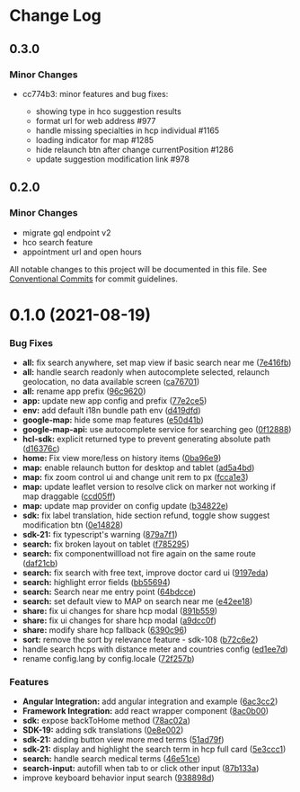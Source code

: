 # Change Log

## 0.3.0

### Minor Changes

- cc774b3: minor features and bug fixes:

  - showing type in hco suggestion results
  - format url for web address #977
  - handle missing specialties in hcp individual #1165
  - loading indicator for map #1285
  - hide relaunch btn after change currentPosition #1286
  - update suggestion modification link #978

## 0.2.0

### Minor Changes

- migrate gql endpoint v2
- hco search feature
- appointment url and open hours

All notable changes to this project will be documented in this file.
See [Conventional Commits](https://conventionalcommits.org) for commit guidelines.

# 0.1.0 (2021-08-19)

### Bug Fixes

- **all:** fix search anywhere, set map view if basic search near me ([7e416fb](https://gitlab.ekino.com/iqvia/onekey-sdk-web-lib/commit/7e416fb59b0163cad4cdf7f6091289a30f28e4a4))
- **all:** handle search readonly when autocomplete selected, relaunch geolocation, no data available screen ([ca76701](https://gitlab.ekino.com/iqvia/onekey-sdk-web-lib/commit/ca76701e997ff87d2b16d105ae81f354c786b176))
- **all:** rename app prefix ([96c9620](https://gitlab.ekino.com/iqvia/onekey-sdk-web-lib/commit/96c9620351a11b16f84576e79362eb242da40d47))
- **app:** update new app config and prefix ([77e2ce5](https://gitlab.ekino.com/iqvia/onekey-sdk-web-lib/commit/77e2ce55f96a5831fcb76a6236691a2da96b503f))
- **env:** add default i18n bundle path env ([d419dfd](https://gitlab.ekino.com/iqvia/onekey-sdk-web-lib/commit/d419dfd1e93ed3ab2cd3ad119b078545bd1ba1f1))
- **google-map:** hide some map features ([e50d41b](https://gitlab.ekino.com/iqvia/onekey-sdk-web-lib/commit/e50d41bcc8be81bff5182f093b041e0f43c3b7be))
- **google-map-api:** use autocomplete service for searching geo ([0f12888](https://gitlab.ekino.com/iqvia/onekey-sdk-web-lib/commit/0f1288885c0590594688e65d2c826031b0a7e439))
- **hcl-sdk:** explicit returned type to prevent generating absolute path ([d16376c](https://gitlab.ekino.com/iqvia/onekey-sdk-web-lib/commit/d16376c3614ec01feb6f8ef58506f77ce938a34c))
- **home:** Fix view more/less on history items ([0ba96e9](https://gitlab.ekino.com/iqvia/onekey-sdk-web-lib/commit/0ba96e9c351ee4dda4ee904aaa750bb342e7ea2c))
- **map:** enable relaunch button for desktop and tablet ([ad5a4bd](https://gitlab.ekino.com/iqvia/onekey-sdk-web-lib/commit/ad5a4bd00a8a607c11c144ab34d23b228e85b7ac))
- **map:** fix zoom control ui and change unit rem to px ([fcca1e3](https://gitlab.ekino.com/iqvia/onekey-sdk-web-lib/commit/fcca1e371dad378e0f5b6c6fb050572b0288188a))
- **map:** update leaflet version to resolve click on marker not working if map draggable ([ccd05ff](https://gitlab.ekino.com/iqvia/onekey-sdk-web-lib/commit/ccd05ff3ff5d3ac7a268bae48a0a6788627ea78d))
- **map:** update map provider on config update ([b34822e](https://gitlab.ekino.com/iqvia/onekey-sdk-web-lib/commit/b34822eb05ea5614da324a184382d7a053d00a81))
- **sdk:** fix label translation, hide section refund, toggle show suggest modification btn ([0e14828](https://gitlab.ekino.com/iqvia/onekey-sdk-web-lib/commit/0e14828ede50f21f81e6b73dc3a383fe0b4d1ba4))
- **sdk-21:** fix typescript's warning ([879a7f1](https://gitlab.ekino.com/iqvia/onekey-sdk-web-lib/commit/879a7f1e7a9fff4b21f9751315e32274112b2bf5))
- **search:** fix broken layout on tablet ([f785295](https://gitlab.ekino.com/iqvia/onekey-sdk-web-lib/commit/f785295a0aad04d89f5faf5e8f33bae3d08fdce5))
- **search:** fix componentwillload not fire again on the same route ([daf21cb](https://gitlab.ekino.com/iqvia/onekey-sdk-web-lib/commit/daf21cbcf765ed0e93991659690ee9530802176e))
- **search:** fix search with free text, improve doctor card ui ([9197eda](https://gitlab.ekino.com/iqvia/onekey-sdk-web-lib/commit/9197eda85778fa9364118239d3663712c261153a))
- **search:** highlight error fields ([bb55694](https://gitlab.ekino.com/iqvia/onekey-sdk-web-lib/commit/bb5569406b1ef08d3fd701bf29ee699e54e75a50))
- **search:** Search near me entry point ([64bdcce](https://gitlab.ekino.com/iqvia/onekey-sdk-web-lib/commit/64bdcce6e2b5e8d47c5991c681cf417fb9509b8a))
- **search:** set default view to MAP on search near me ([e42ee18](https://gitlab.ekino.com/iqvia/onekey-sdk-web-lib/commit/e42ee18cba927c0724f5ea1a98fdf1b92d6034b5))
- **share:** fix ui changes for share hcp modal ([891b559](https://gitlab.ekino.com/iqvia/onekey-sdk-web-lib/commit/891b559bc5b246b06f86ccb166a7c7a9359635ec))
- **share:** fix ui changes for share hcp modal ([a9dcc0f](https://gitlab.ekino.com/iqvia/onekey-sdk-web-lib/commit/a9dcc0f014d64ed03d28ee4fd4c592ca8a7ee724))
- **share:** modify share hcp fallback ([6390c96](https://gitlab.ekino.com/iqvia/onekey-sdk-web-lib/commit/6390c9629e6b2ed0aacfae815cbd8b55f3445972))
- **sort:** remove the sort by relevance feature - sdk-108 ([b72c6e2](https://gitlab.ekino.com/iqvia/onekey-sdk-web-lib/commit/b72c6e2c90a4bab9409032de4c1a1449e941c2b7))
- handle search hcps with distance meter and countries config ([ed1ee7d](https://gitlab.ekino.com/iqvia/onekey-sdk-web-lib/commit/ed1ee7d83c266ad3aea0f71bdeeeadfd5bd7ed6c))
- rename config.lang by config.locale ([72f257b](https://gitlab.ekino.com/iqvia/onekey-sdk-web-lib/commit/72f257ba61d3671b3623a25685fcaceec3378e8a))

### Features

- **Angular Integration:** add angular integration and example ([6ac3cc2](https://gitlab.ekino.com/iqvia/onekey-sdk-web-lib/commit/6ac3cc2ee320798e4158980bd82de05aeaaaf32a))
- **Framework Integration:** add react wrapper component ([8ac0b00](https://gitlab.ekino.com/iqvia/onekey-sdk-web-lib/commit/8ac0b006c3f29a17b547e103e81a75bc2215b3cc))
- **sdk:** expose backToHome method ([78ac02a](https://gitlab.ekino.com/iqvia/onekey-sdk-web-lib/commit/78ac02a5ff26bec1a9690aa7ab1cdd06a3e1fbbb))
- **SDK-19:** adding sdk translations ([0e8e002](https://gitlab.ekino.com/iqvia/onekey-sdk-web-lib/commit/0e8e0023221db17c9f65dd6247a9c4c1165474e9))
- **sdk-21:** adding button view more med terms ([51ad79f](https://gitlab.ekino.com/iqvia/onekey-sdk-web-lib/commit/51ad79f9df3883b0c62f40c91e74a10a4dcc96d8))
- **sdk-21:** display and highlight the search term in hcp full card ([5e3ccc1](https://gitlab.ekino.com/iqvia/onekey-sdk-web-lib/commit/5e3ccc11414bf5b8290fab7bdb2963833cf664f0))
- **search:** handle search medical terms ([46e51ce](https://gitlab.ekino.com/iqvia/onekey-sdk-web-lib/commit/46e51ce83f8b73e2eecf5f198685197a63afadcb))
- **search-input:** autofill when tab to or click other input ([87b133a](https://gitlab.ekino.com/iqvia/onekey-sdk-web-lib/commit/87b133a1d57d32e321fff64a8ecff002c1c5ffbe))
- improve keyboard behavior input search ([938898d](https://gitlab.ekino.com/iqvia/onekey-sdk-web-lib/commit/938898dd31fdd1381642515fce93cc2a888a1e8d))
